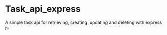# Task_api_express
A simple task api for retrieving, creating ,updating and deleting with express js
